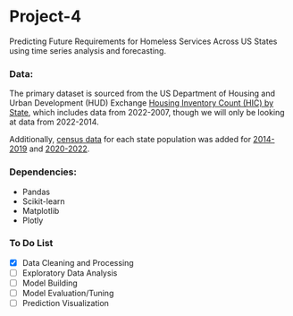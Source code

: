 # Project-4

Predicting Future Requirements for Homeless Services Across US States using time series analysis and forecasting.

### Data:

The primary dataset is sourced from the US Department of Housing and Urban Development (HUD) Exchange [Housing Inventory Count (HIC) by State](https://www.hudexchange.info/resource/3031/pit-and-hic-data-since-2007/), which includes data from 2022-2007, though we will only be looking at data from 2022-2014.

Additionally, [census data](https://www.census.gov/) for each state population was added for [2014-2019](https://www.census.gov/data/tables/time-series/demo/popest/2010s-state-total.html) and [2020-2022](https://www.census.gov/data/tables/time-series/demo/popest/2020s-state-total.html).

### Dependencies:

* Pandas
* Scikit-learn
* Matplotlib
* Plotly

### To Do List

* [X] Data Cleaning and Processing
* [ ] Exploratory Data Analysis
* [ ] Model Building
* [ ] Model Evaluation/Tuning
* [ ] Prediction Visualization
